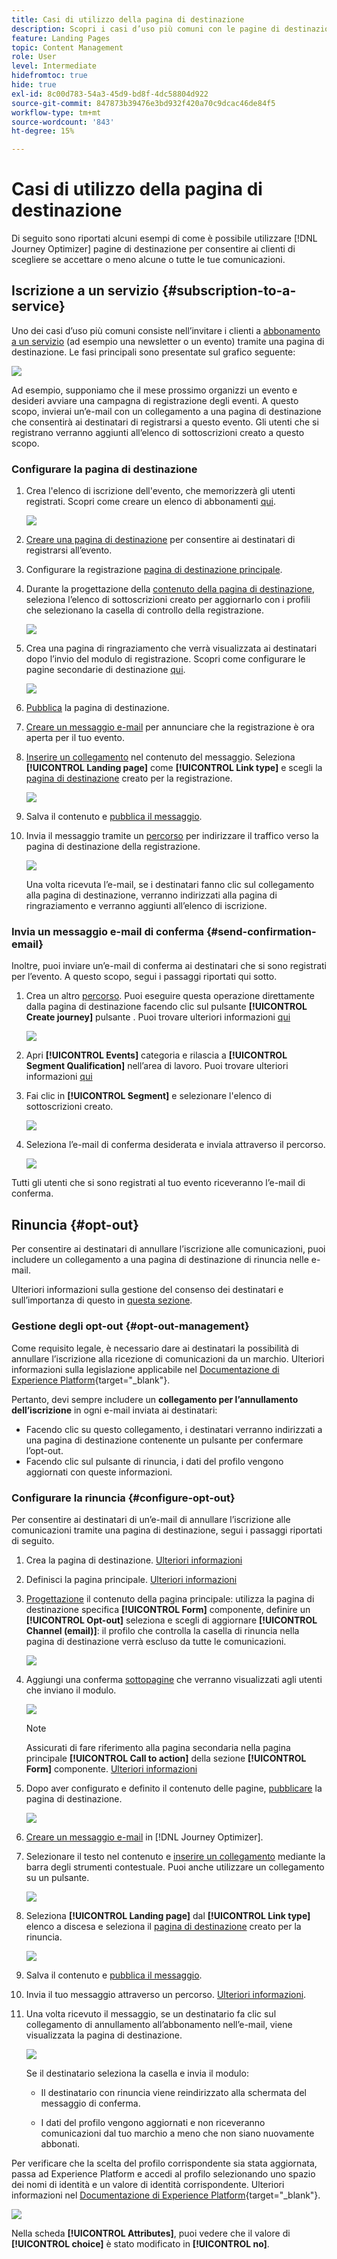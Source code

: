 ```yaml
---
title: Casi di utilizzo della pagina di destinazione
description: Scopri i casi d’uso più comuni con le pagine di destinazione in Journey Optimizer
feature: Landing Pages
topic: Content Management
role: User
level: Intermediate
hidefromtoc: true
hide: true
exl-id: 8c00d783-54a3-45d9-bd8f-4dc58804d922
source-git-commit: 847873b39476e3bd932f420a70c9dcac46de84f5
workflow-type: tm+mt
source-wordcount: '843'
ht-degree: 15%

---
```


# Casi di utilizzo della pagina di destinazione

Di seguito sono riportati alcuni esempi di come è possibile utilizzare [!DNL Journey Optimizer] pagine di destinazione per consentire ai clienti di scegliere se accettare o meno alcune o tutte le tue comunicazioni.

<!--The main use cases are:
* Subscription to a service
* Opt-in
* Opt-out-->

## Iscrizione a un servizio {#subscription-to-a-service}

Uno dei casi d’uso più comuni consiste nell’invitare i clienti a [abbonamento a un servizio](subscription-list.md) (ad esempio una newsletter o un evento) tramite una pagina di destinazione. Le fasi principali sono presentate sul grafico seguente:

![](../assets/lp_subscription-uc.png)

Ad esempio, supponiamo che il mese prossimo organizzi un evento e desideri avviare una campagna di registrazione degli eventi<!--to keep your customers that are interested updated on that event-->. A questo scopo, invierai un’e-mail con un collegamento a una pagina di destinazione che consentirà ai destinatari di registrarsi a questo evento. Gli utenti che si registrano verranno aggiunti all’elenco di sottoscrizioni creato a questo scopo.

### Configurare la pagina di destinazione

1. Crea l&#39;elenco di iscrizione dell&#39;evento, che memorizzerà gli utenti registrati. Scopri come creare un elenco di abbonamenti [qui](subscription-list.md#define-subscription-list).

   ![](../assets/lp_subscription-uc-list.png)

1. [Creare una pagina di destinazione](create-lp.md) per consentire ai destinatari di registrarsi all’evento.

1. Configurare la registrazione [pagina di destinazione principale](create-lp.md#configure-primary-page).

1. Durante la progettazione della [contenuto della pagina di destinazione](design-lp.md), seleziona l’elenco di sottoscrizioni creato per aggiornarlo con i profili che selezionano la casella di controllo della registrazione.

   ![](../assets/lp_subscription-uc-lp-list.png)

1. Crea una pagina di ringraziamento che verrà visualizzata ai destinatari dopo l’invio del modulo di registrazione. Scopri come configurare le pagine secondarie di destinazione [qui](create-lp.md#configure-subpages).

   ![](../assets/lp_subscription-uc-thanks.png)

1. [Pubblica](create-lp.md#publish) la pagina di destinazione.

1. [Creare un messaggio e-mail](../create-message.md) per annunciare che la registrazione è ora aperta per il tuo evento.

1. [Inserire un collegamento](../message-tracking.md#insert-links) nel contenuto del messaggio. Seleziona **[!UICONTROL Landing page]** come **[!UICONTROL Link type]** e scegli la [pagina di destinazione](create-lp.md#configure-primary-page) creato per la registrazione.

   ![](../assets/lp_subscription-uc-link.png)

1. Salva il contenuto e [pubblica il messaggio](../publish-manage-message.md).

1. Invia il messaggio tramite un [percorso](../building-journeys/journey.md) per indirizzare il traffico verso la pagina di destinazione della registrazione.

   ![](../assets/lp_subscription-uc-journey.png)

   Una volta ricevuta l’e-mail, se i destinatari fanno clic sul collegamento alla pagina di destinazione, verranno indirizzati alla pagina di ringraziamento e verranno aggiunti all’elenco di iscrizione.

### Invia un messaggio e-mail di conferma {#send-confirmation-email}

Inoltre, puoi inviare un’e-mail di conferma ai destinatari che si sono registrati per l’evento. A questo scopo, segui i passaggi riportati qui sotto.

1. Crea un altro [percorso](../building-journeys/journey.md). Puoi eseguire questa operazione direttamente dalla pagina di destinazione facendo clic sul pulsante **[!UICONTROL Create journey]** pulsante . Puoi trovare ulteriori informazioni [qui](create-lp.md#configure-primary-page)

   ![](../assets/lp_subscription-uc-create-journey.png)

1. Apri **[!UICONTROL Events]** categoria e rilascia a **[!UICONTROL Segment Qualification]** nell’area di lavoro. Puoi trovare ulteriori informazioni [qui](../building-journeys/segment-qualification-events.md)

1. Fai clic in **[!UICONTROL Segment]** e selezionare l&#39;elenco di sottoscrizioni creato.

   ![](../assets/lp_subscription-uc-confirm-journey.png)

1. Seleziona l’e-mail di conferma desiderata e inviala attraverso il percorso.

   ![](../assets/lp_subscription-uc-confirm-email.png)

Tutti gli utenti che si sono registrati al tuo evento riceveranno l’e-mail di conferma.

<!--The event registration's subscription list tracks the profiles who registered and you can send them targeted event updates.-->

## Rinuncia {#opt-out}

Per consentire ai destinatari di annullare l’iscrizione alle comunicazioni, puoi includere un collegamento a una pagina di destinazione di rinuncia nelle e-mail.

Ulteriori informazioni sulla gestione del consenso dei destinatari e sull’importanza di questo in [questa sezione](../consent.md).

### Gestione degli opt-out {#opt-out-management}

Come requisito legale, è necessario dare ai destinatari la possibilità di annullare l’iscrizione alla ricezione di comunicazioni da un marchio. Ulteriori informazioni sulla legislazione applicabile nel [Documentazione di Experience Platform](https://experienceleague.adobe.com/docs/experience-platform/privacy/regulations/overview.html#regulations){target=&quot;_blank&quot;}.

Pertanto, devi sempre includere un **collegamento per l’annullamento dell’iscrizione** in ogni e-mail inviata ai destinatari:

* Facendo clic su questo collegamento, i destinatari verranno indirizzati a una pagina di destinazione contenente un pulsante per confermare l’opt-out.
* Facendo clic sul pulsante di rinuncia, i dati del profilo vengono aggiornati con queste informazioni.

### Configurare la rinuncia {#configure-opt-out}

Per consentire ai destinatari di un’e-mail di annullare l’iscrizione alle comunicazioni tramite una pagina di destinazione, segui i passaggi riportati di seguito.

1. Crea la pagina di destinazione. [Ulteriori informazioni](create-lp.md)

1. Definisci la pagina principale. [Ulteriori informazioni](create-lp.md#configure-primary-page)

1. [Progettazione](design-lp.md) il contenuto della pagina principale: utilizza la pagina di destinazione specifica **[!UICONTROL Form]** componente, definire un **[!UICONTROL Opt-out]** seleziona e scegli di aggiornare **[!UICONTROL Channel (email)]**: il profilo che controlla la casella di rinuncia nella pagina di destinazione verrà escluso da tutte le comunicazioni.

   ![](../assets/lp_opt-out-primary-lp.png)

   <!--You can also build your own landing page and host it on the third-party system of your choice. To keep?-->

1. Aggiungi una conferma [sottopagine](create-lp.md#configure-subpages) che verranno visualizzati agli utenti che inviano il modulo.

   ![](../assets/lp_opt-out-subpage.png)

   >[!NOTE]
   >
   >Assicurati di fare riferimento alla pagina secondaria nella pagina principale **[!UICONTROL Call to action]** della sezione **[!UICONTROL Form]** componente. [Ulteriori informazioni](design-lp.md)

1. Dopo aver configurato e definito il contenuto delle pagine, [pubblicare](create-lp.md#publish) la pagina di destinazione.

   ![](../assets/lp_opt-out-publish.png)

1. [Creare un messaggio e-mail](../create-message.md) in [!DNL Journey Optimizer].

1. Selezionare il testo nel contenuto e [inserire un collegamento](../message-tracking.md#insert-links) mediante la barra degli strumenti contestuale. Puoi anche utilizzare un collegamento su un pulsante.

   ![](../assets/lp_opt-out-insert-link.png)

1. Seleziona **[!UICONTROL Landing page]** dal **[!UICONTROL Link type]** elenco a discesa e seleziona il [pagina di destinazione](create-lp.md#configure-primary-page) creato per la rinuncia.

   ![](../assets/lp_opt-out-landing-page.png)

1. Salva il contenuto e [pubblica il messaggio](../publish-manage-message.md).

1. Invia il tuo messaggio attraverso un percorso. [Ulteriori informazioni](../building-journeys/journey.md).

1. Una volta ricevuto il messaggio, se un destinatario fa clic sul collegamento di annullamento all’abbonamento nell’e-mail, viene visualizzata la pagina di destinazione.

   ![](../assets/lp_opt-out-submit-form.png)

   Se il destinatario seleziona la casella e invia il modulo:

   * Il destinatario con rinuncia viene reindirizzato alla schermata del messaggio di conferma.

   * I dati del profilo vengono aggiornati e non riceveranno comunicazioni dal tuo marchio a meno che non siano nuovamente abbonati.

Per verificare che la scelta del profilo corrispondente sia stata aggiornata, passa ad Experience Platform e accedi al profilo selezionando uno spazio dei nomi di identità e un valore di identità corrispondente. Ulteriori informazioni nel [Documentazione di Experience Platform](https://experienceleague.adobe.com/docs/experience-platform/profile/ui/user-guide.html#getting-started){target=&quot;_blank&quot;}.

![](../assets/lp_opt-out-profile-choice.png)

Nella scheda **[!UICONTROL Attributes]**, puoi vedere che il valore di **[!UICONTROL choice]** è stato modificato in **[!UICONTROL no]**.

<!--

### Other ways to opt out

You can also enable your recipients to unsubscribe whithout using landing pages.

* **One-click opt-out**

    You can add a one-click opt-out link into your email content. This will enable your recipients to quickly unsubscribe from your communications, without being redirected to a landing page where they need to confirm opting out. [Learn more](../message-tracking.md#one-click-opt-out-link)

* **Unsubscribe link in header**

    If the recipients' email client supports displaying an unsubscribe link in the email header, emails sent with [!DNL Journey Optimizer] automatically include this link. [Learn more](../consent.md#unsubscribe-email)
-->
